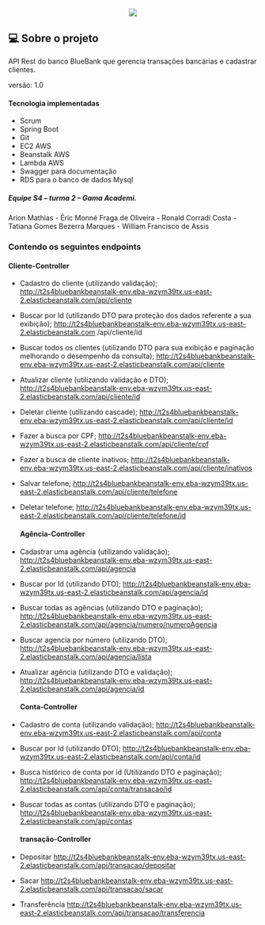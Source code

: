 <h1 align="center">
 <img src="https://ik.imagekit.io/1nwyvlydc85r/LOGObluebank_PaFzdTA64.png?
updatedAt=1639239398594">
  </h1>


##  💻 Sobre o projeto
API  Rest  do banco  BlueBank  que gerencia transações  bancárias e cadastrar clientes.

versão: 1.0

#### Tecnologia implementadas

- Scrum 
- Spring Boot
- Git
- EC2 AWS
- Beanstalk AWS
- Lambda AWS
- Swagger para documentação
- RDS para o banco de dados Mysql


##### Equipe S4 – turma 2 – Gama Academi.

Arion Mathias
      -     Éric Monné Fraga de Oliveira
      -     Ronald Corradi Costa
      -    Tatiana Gomes Bezerra Marques
      -     William Francisco de Assis



###  Contendo os seguintes  endpoints


  #### Cliente-Controller
  
- Cadastro do cliente (utilizando validação);
http://t2s4bluebankbeanstalk-env.eba-wzym39tx.us-east-2.elasticbeanstalk.com/api/cliente


- Buscar por Id (utilizando DTO para proteção dos dados referente a sua exibição);
http://t2s4bluebankbeanstalk-env.eba-wzym39tx.us-east-2.elasticbeanstalk.com
/api/cliente/id


- Buscar todos os clientes (utilizando DTO para sua exibição e paginação melhorando o 
desempenho da consulta);
http://t2s4bluebankbeanstalk-env.eba-wzym39tx.us-east-2.elasticbeanstalk.com/api/cliente

- Atualizar cliente (utilizando validação e DTO);
http://t2s4bluebankbeanstalk-env.eba-wzym39tx.us-east-2.elasticbeanstalk.com/api/cliente/id

- Deletar cliente (utilizando cascade);
http://t2s4bluebankbeanstalk-env.eba-wzym39tx.us-east-2.elasticbeanstalk.com/api/cliente/id

- Fazer a busca por CPF;
http://t2s4bluebankbeanstalk-env.eba-wzym39tx.us-east-2.elasticbeanstalk.com/api/cliente/cpf


- Fazer a busca de cliente inativos;
http://t2s4bluebankbeanstalk-env.eba-wzym39tx.us-east-2.elasticbeanstalk.com/api/cliente/inativos


- Salvar telefone;
http://t2s4bluebankbeanstalk-env.eba-wzym39tx.us-east-2.elasticbeanstalk.com/api/cliente/telefone


- Deletar telefone;
http://t2s4bluebankbeanstalk-env.eba-wzym39tx.us-east-2.elasticbeanstalk.com/api/cliente/telefone/id




  #### Agência-Controller

- Cadastrar uma agência (utilizando validação);
http://t2s4bluebankbeanstalk-env.eba-wzym39tx.us-east-2.elasticbeanstalk.com/api/agencia


- Buscar por Id (utilizando DTO);
http://t2s4bluebankbeanstalk-env.eba-wzym39tx.us-east-2.elasticbeanstalk.com/api/agencia/id


- Buscar todas as agências (utilizando DTO e paginação);
http://t2s4bluebankbeanstalk-env.eba-wzym39tx.us-east-2.elasticbeanstalk.com/api/agencia/numero/numeroAgencia


- Buscar agencia por número (utilizando DTO);
http://t2s4bluebankbeanstalk-env.eba-wzym39tx.us-east-2.elasticbeanstalk.com/api/agencia/lista


- Atualizar agência (utilizando DTO e validação);
http://t2s4bluebankbeanstalk-env.eba-wzym39tx.us-east-2.elasticbeanstalk.com/api/agencia/id




  #### Conta-Controller

- Cadastro de conta (utilizando validação);
http://t2s4bluebankbeanstalk-env.eba-wzym39tx.us-east-2.elasticbeanstalk.com/api/conta


- Buscar por Id (utilizando DTO);
http://t2s4bluebankbeanstalk-env.eba-wzym39tx.us-east-2.elasticbeanstalk.com/api/conta/id


- Busca histórico de conta por id (Utilizando DTO e paginação);
http://t2s4bluebankbeanstalk-env.eba-wzym39tx.us-east-2.elasticbeanstalk.com/api/conta/transacao/id

- Buscar todas as contas (utilizando DTO e paginação);
http://t2s4bluebankbeanstalk-env.eba-wzym39tx.us-east-2.elasticbeanstalk.com/api/contas


  #### transação-Controller


- Depositar
http://t2s4bluebankbeanstalk-env.eba-wzym39tx.us-east-2.elasticbeanstalk.com/api/transacao/depositar

- Sacar
http://t2s4bluebankbeanstalk-env.eba-wzym39tx.us-east-2.elasticbeanstalk.com/api/transacao/sacar

- Transferência
http://t2s4bluebankbeanstalk-env.eba-wzym39tx.us-east-2.elasticbeanstalk.com/api/transacao/transferencia





